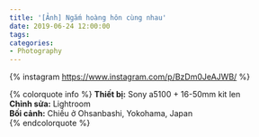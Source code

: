 ```yaml
---
title: '[Ảnh] Ngắm hoàng hôn cùng nhau'
date: 2019-06-24 12:00:00
tags:
categories:
- Photography
---
```


{% instagram https://www.instagram.com/p/BzDm0JeAJWB/ %}

{% colorquote info %}
<b>Thiết bị:</b> Sony a5100 + 16-50mm kit len<br/>
<b>Chỉnh sửa:</b> Lightroom<br/>
<b>Bối cảnh:</b> Chiều ở Ohsanbashi, Yokohama, Japan<br/>
{% endcolorquote %}